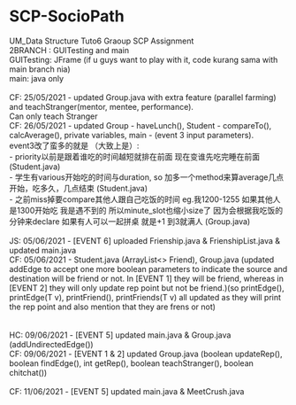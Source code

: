 # SCP-SocioPath
UM_Data Structure Tuto6 Graoup SCP Assignment
<BR>2BRANCH : GUITesting and main
<BR>GUITesting: JFrame (if u guys want to play with it, code kurang sama with main branch nia)
<BR>main: java only
  <BR>
<BR> CF: 25/05/2021 - updated Group.java with extra feature (parallel farming) and teachStranger(mentor, mentee, performance).
  <BR> Can only teach Stranger
<BR> CF: 26/05/2021 - updated Group - haveLunch(), Student - compareTo(), calcAverage(), private variables, main - (event 3 input parameters).
<BR> event3改了蛮多的就是 （大致上是）:
  <BR> - priority以前是跟着谁吃的时间越短就排在前面 现在变谁先吃完睡在前面 (Student.java)
  <BR> - 学生有various开始吃的时间与duration, so 加多一个method来算average几点开始，吃多久，几点结束 (Student.java)
  <BR> - 之前miss掉要compare其他人跟自己吃饭的时间 eg.我1200-1255 如果其他人是1300开始吃 我是遇不到的 所以minute_slot也缩小size了 因为会根据我吃饭的分钟来declare 如果有人可以一起拼桌 就是+1 到3就满人 (Group.java)
    <BR>
<BR> JS: 05/06/2021 - [EVENT 6] uploaded Frienship.java & FrienshipList.java & updated main.java 
<BR> CF: 05/06/2021 - Student.java (ArrayList<> Friend), Group.java (updated addEdge to accept one more boolean parameters to indicate the source and destination will be friend or not. In [EVENT 1] they will be friend, whereas in [EVENT 2] they will only update rep point but not be friend.)(so printEdge(), printEdge(T v), printFriend(), printFriends(T v) all updated as they will print the rep point and also mention that they are frens or not)  
<BR>
  <BR> HC: 09/06/2021 - [EVENT 5] updated main.java & Group.java (addUndirectedEdge())
<BR> CF: 09/06/2021 - [EVENT 1 & 2] updated Group.java (boolean updateRep(), boolean findEdge(), int getRep(), boolean teachStranger(), boolean chitchat())
<BR>
  <BR> CF: 11/06/2021 - [EVENT 5] updated main.java & MeetCrush.java
